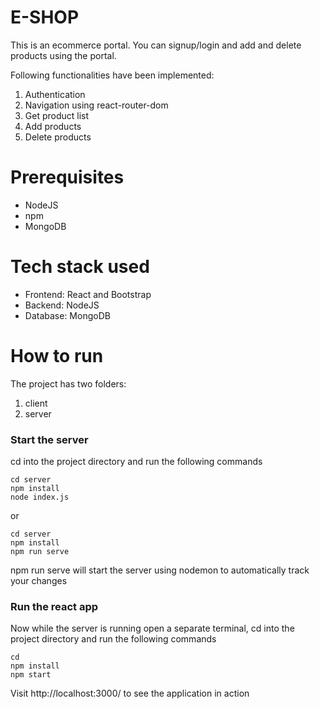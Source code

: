 # E-SHOP

This is an ecommerce portal. You can signup/login and add and delete products using the portal. 

Following functionalities have been implemented:
1. Authentication
2. Navigation using react-router-dom
3. Get product list
4. Add products
5. Delete products

# Prerequisites
- NodeJS
- npm
- MongoDB

# Tech stack used

- Frontend: React and Bootstrap
- Backend: NodeJS
- Database: MongoDB

# How to run

The project has two folders:
1. client
2. server

### Start the server

cd into the project directory and run the following commands
```
cd server
npm install
node index.js
```
or
```
cd server
npm install
npm run serve
```
npm run serve will start the server using nodemon to automatically track your changes

### Run the react app

Now while the server is running open a separate terminal, cd into the project directory and run the following commands
```
cd 
npm install
npm start
```

Visit http://localhost:3000/ to see the application in action





